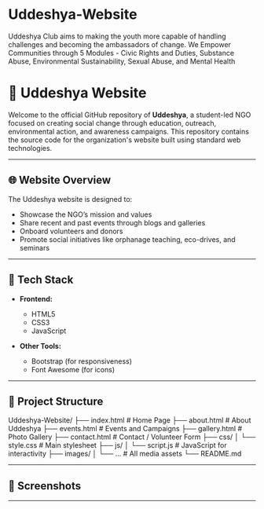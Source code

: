 # Uddeshya-Website
Uddeshya Club aims to making the youth more capable of handling challenges and becoming the ambassadors of change. We Empower Communities through 5 Modules - Civic Rights and Duties, Substance Abuse, Environmental Sustainability, Sexual Abuse, and Mental Health

# 🌱 Uddeshya Website

Welcome to the official GitHub repository of **Uddeshya**, a student-led NGO focused on creating social change through education, outreach, environmental action, and awareness campaigns. This repository contains the source code for the organization's website built using standard web technologies.

---

## 🌐 Website Overview

The Uddeshya website is designed to:
- Showcase the NGO’s mission and values
- Share recent and past events through blogs and galleries
- Onboard volunteers and donors
- Promote social initiatives like orphanage teaching, eco-drives, and seminars

---

## 🧰 Tech Stack

- **Frontend:**
  - HTML5
  - CSS3
  - JavaScript

- **Other Tools:**
  - Bootstrap (for responsiveness)
  - Font Awesome (for icons)

---

## 📁 Project Structure

Uddeshya-Website/
├── index.html # Home Page
├── about.html # About Uddeshya
├── events.html # Events and Campaigns
├── gallery.html # Photo Gallery
├── contact.html # Contact / Volunteer Form
├── css/
│ └── style.css # Main stylesheet
├── js/
│ └── script.js # JavaScript for interactivity
├── images/
│ └── ... # All media assets
└── README.md


---

## 📸 Screenshots



---
